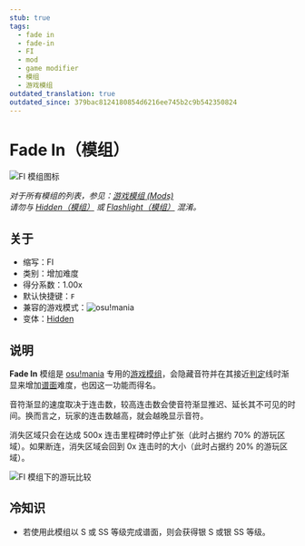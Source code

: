 ```yaml
---
stub: true
tags:
  - fade in
  - fade-in
  - FI
  - mod
  - game modifier
  - 模组
  - 游戏模组
outdated_translation: true
outdated_since: 379bac8124180854d6216ee745b2c9b542350824
---
```


# Fade In（模组）

![FI 模组图标](/wiki/shared/mods/FI.png "Fade In (FI) 模组图标")

*对于所有模组的列表，参见：[游戏模组 (Mods)](/wiki/Gameplay/Game_modifier)*\
*请勿与 [Hidden（模组）](/wiki/Gameplay/Game_modifier/Hidden) 或 [Flashlight（模组）](/wiki/Gameplay/Game_modifier/Flashlight) 混淆。*

## 关于

- 缩写：FI
- 类别：增加难度
- 得分系数：1.00x
- 默认快捷键：`F`
- 兼容的游戏模式：![][osu!mania]
- 变体：[Hidden](/wiki/Gameplay/Game_modifier/Hidden)

## 说明

**Fade In** 模组是 [osu!mania](/wiki/Game_mode/osu!mania) 专用的[游戏模组](/wiki/Gameplay/Game_modifier)，会隐藏音符并在其接近[判定](/wiki/Gameplay/Judgement)线时渐显来增加[谱面](/wiki/Beatmap)难度，也因这一功能而得名。

音符渐显的速度取决于连击数，较高连击数会使音符渐显推迟、延长其不可见的时间。换而言之，玩家的连击数越高，就会越晚显示音符。

消失区域只会在达成 500x 连击里程碑时停止扩张（此时占据约 70% 的游玩区域）。如果断连，消失区域会回到 0x 连击时的大小（此时占据约 20% 的游玩区域）。

![FI 模组下的游玩比较](img/FI-combo-comparison-mania.jpg "osu!mania 中，使用 Fade In 模组在 89x 连击（左上）、332x 连击（右上）、513x 连击（左下）与 900x 连击（右下）的比较图")

## 冷知识

- 若使用此模组以 S 或 SS 等级完成谱面，则会获得银 S 或银 SS 等级。

[osu!mania]: /wiki/shared/mode/mania.png "osu!mania"

